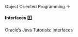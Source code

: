 <link rel="stylesheet" href="{{baseUrl}}/css/textbook.css">

<div class="website-content">

<div id="path">Object Oriented Programming &rarr; </div>

<div id="title">

#### Interfaces :one:

</div>

<div id="body">

<dynamic-panel src="../../oopDesign/inheritance/interfaces/embed.md" header="OOP: Inheritance: Interfaces" is-open></dynamic-panel>

<p/>

[Oracle’s Java Tutorials: Interfaces](https://docs.oracle.com/javase/tutorial/java/IandI/createinterface.html)

</div>

<div id="extras">
<div>

</div>
